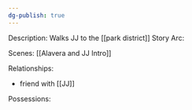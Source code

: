 ```yaml
---
dg-publish: true
---
```

Description:
Walks JJ to the [[park district]]
Story Arc:

Scenes:
[[Alavera and JJ Intro]]

Relationships:
- friend with [[JJ]]

Possessions: